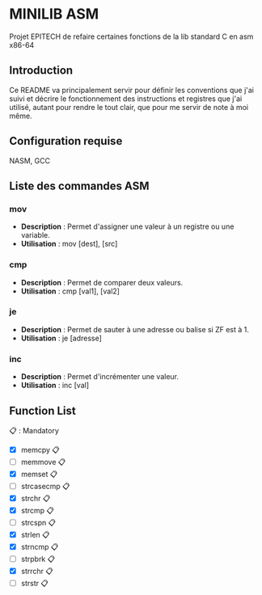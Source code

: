 # MINILIB ASM

Projet EPITECH de refaire certaines fonctions de la lib standard C en asm x86-64

## Introduction

Ce README va principalement servir pour définir les conventions que j'ai suivi et décrire le fonctionnement des instructions et registres que j'ai utilisé,
autant pour rendre le tout clair, que pour me servir de note à moi même.

## Configuration requise

NASM, GCC

## Liste des commandes ASM

### mov
- **Description** : Permet d'assigner une valeur à un registre ou une variable.
- **Utilisation** : mov [dest], [src]

### cmp
- **Description** : Permet de comparer deux valeurs.
- **Utilisation** : cmp [val1], [val2]

### je
- **Description** : Permet de sauter à une adresse ou balise si ZF est à 1.
- **Utilisation** : je [adresse]

### inc
- **Description** : Permet d'incrémenter une valeur.
- **Utilisation** : inc [val]

## Function List
:clipboard: : Mandatory
- [x] memcpy :clipboard:
- [ ] memmove :clipboard:
- [x] memset :clipboard:
- [ ] strcasecmp :clipboard:
- [x] strchr :clipboard:
- [x] strcmp :clipboard:
- [ ] strcspn :clipboard:
- [x] strlen :clipboard:
- [x] strncmp :clipboard:
- [ ] strpbrk :clipboard:
- [x] strrchr :clipboard:
- [ ] strstr :clipboard:
